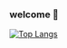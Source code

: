 ### welcome 🌱
<!--
[![Anurag's github stats](https://github-readme-stats.vercel.app/api?username=fullSecKil)](https://github.com/anuraghazra/github-readme-stats)
-->
[![Top Langs](https://github-readme-stats.vercel.app/api/top-langs/?username=fullSecKil&layout=compact)](https://github.com/anuraghazra/github-readme-stats)


<!--
**fullSecKil/fullSecKil** is a ✨ _special_ ✨ repository because its `README.md` (this file) appears on your GitHub profile.

Here are some ideas to get you started:

- 🔭 I’m currently working on ...
- 🌱 I’m currently learning ...
- 👯 I’m looking to collaborate on ...
- 🤔 I’m looking for help with ...
- 💬 Ask me about ...
- 📫 How to reach me: ...
- 😄 Pronouns: ...
- ⚡ Fun fact: ...
-->
